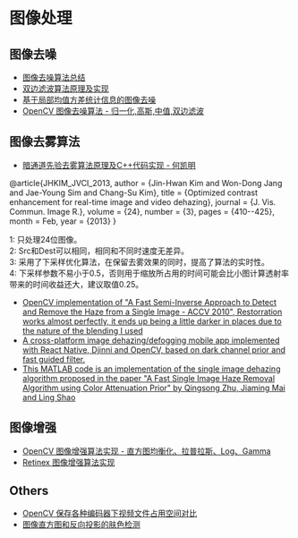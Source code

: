 # 图像处理   

## 图像去噪   
- [图像去噪算法总结](./doc/denoise/denoise_sum.md)   
- [双边滤波算法原理及实现](./doc/denoise/denoise_bilaterFilter.md)   
- [基于局部均值方差统计信息的图像去噪](./doc/denoise/denoise_lee.md)   
- [OpenCV 图像去噪算法 - 归一化,高斯,中值,双边滤波](./doc/denoise/denoise_opencv.md)  

## 图像去雾算法   
- [ 暗通道先验去雾算法原理及C++代码实现 - 何凯明](./doc/defrog/haze_dark_channel.md)   

@article{JHKIM_JVCI_2013, 
author = {Jin-Hwan Kim and Won-Dong Jang and Jae-Young Sim and Chang-Su Kim}, 
title = {Optimized contrast enhancement for real-time image and video dehazing}, 
journal = {J. Vis. Commun. Image R.}, 
volume = {24}, 
number = {3}, 
pages = {410--425}, 
month = Feb, 
year = {2013} 
}

1: 只处理24位图像。    
2: Src和Dest可以相同，相同和不同时速度无差异。    
3: 采用了下采样优化算法，在保留去雾效果的同时，提高了算法的实时性。    
4: 下采样参数不易小于0.5，否则用于缩放所占用的时间可能会比小图计算透射率带来的时间收益还大，建议取值0.25。     

- [OpenCV implementation of "A Fast Semi-Inverse Approach to Detect and Remove the Haze from a Single Image - ACCV 2010", Restorration works almost perfectly, it ends up being a little darker in places due to the nature of the blending I used](https://github.com/eokeeffe/FastSemiInverse-Dehazing)   
- [A cross-platform image dehazing/defogging mobile app implemented with React Native, Djinni and OpenCV, based on dark channel prior and fast guided filter.](https://github.com/yenshih/Dehaze)   
- [This MATLAB code is an implementation of the single image dehazing algorithm proposed in the paper "A Fast Single Image Haze Removal Algorithm using Color Attenuation Prior" by Qingsong Zhu, Jiaming Mai and Ling Shao](https://github.com/JiamingMai/Color-Attenuation-Prior-Dehazing)     

## 图像增强   
- [OpenCV 图像增强算法实现 - 直方图均衡化、拉普拉斯、Log、Gamma ](./doc/enhance/enhance_opencv.md)  
- [Retinex 图像增强算法实现](./doc/enhance/enhance_retinex.md)  

## Others  
- [OpenCV 保存各种编码器下视频文件占用空间对比](./doc/video_codec_size.md)  
- [图像直方图和反向投影的肤色检测](./doc/skin_detect.md)   

